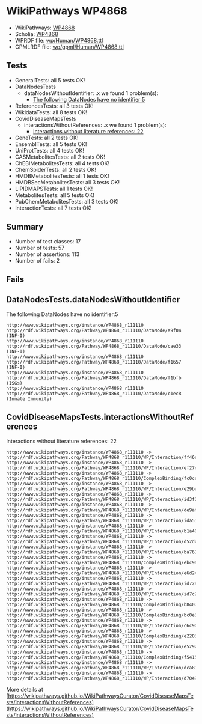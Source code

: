 # WikiPathways WP4868

* WikiPathways: [WP4868](https://identifiers.org/wikipathways:WP4868)
* Scholia: [WP4868](https://scholia.toolforge.org/wikipathways/WP4868)
* WPRDF file: [wp/Human/WP4868.ttl](../wp/Human/WP4868.ttl)
* GPMLRDF file: [wp/gpml/Human/WP4868.ttl](../wp/gpml/Human/WP4868.ttl)

## Tests
* GeneralTests: all 5 tests OK!
* DataNodesTests
    * dataNodesWithoutIdentifier: .x we found 1 problem(s):
        * [The following DataNodes have no identifier:5](#5961a6c6)
* ReferencesTests: all 3 tests OK!
* WikidataTests: all 8 tests OK!
* CovidDiseaseMapsTests
    * interactionsWithoutReferences: .x we found 1 problem(s):
        * [Interactions without literature references: 22](#9701cd02)
* GeneTests: all 2 tests OK!
* EnsemblTests: all 5 tests OK!
* UniProtTests: all 4 tests OK!
* CASMetabolitesTests: all 2 tests OK!
* ChEBIMetabolitesTests: all 4 tests OK!
* ChemSpiderTests: all 2 tests OK!
* HMDBMetabolitesTests: all 1 tests OK!
* HMDBSecMetabolitesTests: all 3 tests OK!
* LIPIDMAPSTests: all 1 tests OK!
* MetabolitesTests: all 5 tests OK!
* PubChemMetabolitesTests: all 3 tests OK!
* InteractionTests: all 7 tests OK!


## Summary

* Number of test classes: 17
* Number of tests: 57
* Number of assertions: 113
* Number of fails: 2

## Fails

<a name="5961a6c6" />

## DataNodesTests.dataNodesWithoutIdentifier

The following DataNodes have no identifier:5
```
http://www.wikipathways.org/instance/WP4868_r111110 http://rdf.wikipathways.org/Pathway/WP4868_r111110/DataNode/a9f04 (INF-I)
http://www.wikipathways.org/instance/WP4868_r111110 http://rdf.wikipathways.org/Pathway/WP4868_r111110/DataNode/cae33 (INF-I)
http://www.wikipathways.org/instance/WP4868_r111110 http://rdf.wikipathways.org/Pathway/WP4868_r111110/DataNode/f1657 (INF-I)
http://www.wikipathways.org/instance/WP4868_r111110 http://rdf.wikipathways.org/Pathway/WP4868_r111110/DataNode/f1bfb (ISGs)
http://www.wikipathways.org/instance/WP4868_r111110 http://rdf.wikipathways.org/Pathway/WP4868_r111110/DataNode/c1ec8 (Innate Immunity)
```

<a name="9701cd02" />

## CovidDiseaseMapsTests.interactionsWithoutReferences

Interactions without literature references: 22
```
http://www.wikipathways.org/instance/WP4868_r111110 -> http://rdf.wikipathways.org/Pathway/WP4868_r111110/WP/Interaction/ff46e
http://www.wikipathways.org/instance/WP4868_r111110 -> http://rdf.wikipathways.org/Pathway/WP4868_r111110/WP/Interaction/ef27c
http://www.wikipathways.org/instance/WP4868_r111110 -> http://rdf.wikipathways.org/Pathway/WP4868_r111110/ComplexBinding/fc0ce
http://www.wikipathways.org/instance/WP4868_r111110 -> http://rdf.wikipathways.org/Pathway/WP4868_r111110/WP/Interaction/e29be
http://www.wikipathways.org/instance/WP4868_r111110 -> http://rdf.wikipathways.org/Pathway/WP4868_r111110/WP/Interaction/id3f29720d
http://www.wikipathways.org/instance/WP4868_r111110 -> http://rdf.wikipathways.org/Pathway/WP4868_r111110/WP/Interaction/de9af
http://www.wikipathways.org/instance/WP4868_r111110 -> http://rdf.wikipathways.org/Pathway/WP4868_r111110/WP/Interaction/ida51ab167
http://www.wikipathways.org/instance/WP4868_r111110 -> http://rdf.wikipathways.org/Pathway/WP4868_r111110/WP/Interaction/b1a40
http://www.wikipathways.org/instance/WP4868_r111110 -> http://rdf.wikipathways.org/Pathway/WP4868_r111110/WP/Interaction/d52dc
http://www.wikipathways.org/instance/WP4868_r111110 -> http://rdf.wikipathways.org/Pathway/WP4868_r111110/WP/Interaction/ba761
http://www.wikipathways.org/instance/WP4868_r111110 -> http://rdf.wikipathways.org/Pathway/WP4868_r111110/ComplexBinding/ebc96
http://www.wikipathways.org/instance/WP4868_r111110 -> http://rdf.wikipathways.org/Pathway/WP4868_r111110/WP/Interaction/e6d24
http://www.wikipathways.org/instance/WP4868_r111110 -> http://rdf.wikipathways.org/Pathway/WP4868_r111110/WP/Interaction/id72e167d2
http://www.wikipathways.org/instance/WP4868_r111110 -> http://rdf.wikipathways.org/Pathway/WP4868_r111110/WP/Interaction/id7c297d34
http://www.wikipathways.org/instance/WP4868_r111110 -> http://rdf.wikipathways.org/Pathway/WP4868_r111110/ComplexBinding/b8407
http://www.wikipathways.org/instance/WP4868_r111110 -> http://rdf.wikipathways.org/Pathway/WP4868_r111110/ComplexBinding/bc0e3
http://www.wikipathways.org/instance/WP4868_r111110 -> http://rdf.wikipathways.org/Pathway/WP4868_r111110/WP/Interaction/c6c90
http://www.wikipathways.org/instance/WP4868_r111110 -> http://rdf.wikipathways.org/Pathway/WP4868_r111110/ComplexBinding/e2203
http://www.wikipathways.org/instance/WP4868_r111110 -> http://rdf.wikipathways.org/Pathway/WP4868_r111110/WP/Interaction/e5292
http://www.wikipathways.org/instance/WP4868_r111110 -> http://rdf.wikipathways.org/Pathway/WP4868_r111110/ComplexBinding/f5415
http://www.wikipathways.org/instance/WP4868_r111110 -> http://rdf.wikipathways.org/Pathway/WP4868_r111110/WP/Interaction/dca81
http://www.wikipathways.org/instance/WP4868_r111110 -> http://rdf.wikipathways.org/Pathway/WP4868_r111110/WP/Interaction/d7049
```

More details at [https://wikipathways.github.io/WikiPathwaysCurator/CovidDiseaseMapsTests/interactionsWithoutReferences](https://wikipathways.github.io/WikiPathwaysCurator/CovidDiseaseMapsTests/interactionsWithoutReferences)


